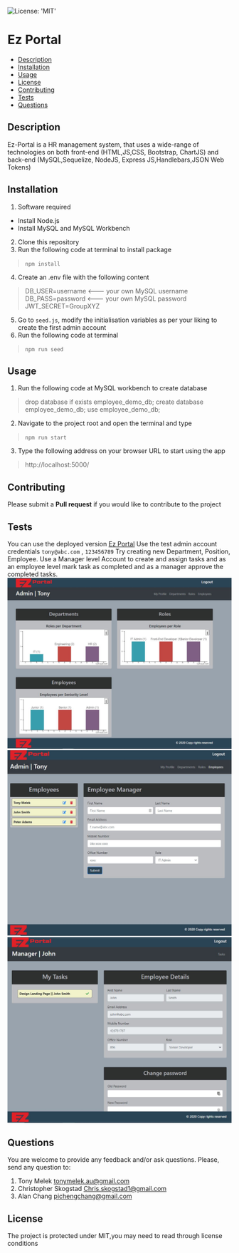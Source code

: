 ![License: 'MIT'](https://img.shields.io/badge/License-MIT-yellow.svg)
# Ez Portal
* [Description](#description)
* [Installation](#installation)
* [Usage](#usage)
* [License](#license)
* [Contributing](#contributing)
* [Tests](#tests)
* [Questions](#questions)
## Description
Ez-Portal is a HR management system, that uses a wide-range of technologies on both front-end (HTML,JS,CSS, Bootstrap, ChartJS) and back-end (MySQL,Sequelize, NodeJS, Express JS,Handlebars,JSON Web Tokens)
## Installation
1. Software required
 * Install Node.js
 * Install MySQL and MySQL Workbench
2. Clone this repository
3. Run the following code at terminal to install package
> `npm install`
4. Create an .env file with the following content
> DB_USER=username      <--- your own MySQL username
> DB_PASS=password      <--- your own MySQL password
> JWT_SECRET=GroupXYZ
5. Go to `seed.js`, modify the initialisation variables as per your liking to create the first admin account
6. Run the following code at terminal
> `npm run seed`

## Usage
1. Run the following code at MySQL workbench to create database
> drop database if exists employee_demo_db;
> create database employee_demo_db;
> use employee_demo_db;
2. Navigate to the project root and open the terminal and type
> `npm run start`
3. Type the following address on your browser URL to start using the app
>  http://localhost:5000/


## Contributing
Please submit a **Pull request** if you would like to contribute to the project

## Tests
You can use the deployed version [Ez Portal](https://ez-portal.herokuapp.com/)
Use the test admin account credentials `tony@abc.com` , `123456789`
Try creating new Department, Position, Employee.
Use a Manager level Account to create and assign tasks and as an employee level mark task as completed and as a manager approve the completed tasks.
![Admin](main_screeshot.JPG)
![Employees](employees.JPG)
![Tasks](tasks.jpg)
## Questions
You are welcome to provide any feedback and/or ask questions.
Please, send any question to:
1. Tony Melek [tonymelek.au@gmail.com](mailto:tonymelek.au@gmail.com)
2. Christopher Skogstad [Chris.skogstad1@gmail.com](mailto:Chris.skogstad1@gmail.com)
3. Alan Chang [pichengchang@gmail.com](mailto:pichengchang@gmail.com)


## License
The project is protected under MIT,you may need to read through license conditions
